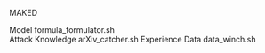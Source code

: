 MAKED

Model	formula_formulator.sh	
Attack
Knowledge	arXiv_catcher.sh
Experience
Data	data_winch.sh
